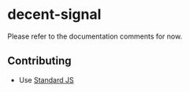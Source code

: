 # decent-signal

Please refer to the documentation comments for now.

## Contributing

* Use [Standard JS](https://standardjs.com/)
